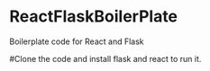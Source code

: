 # ReactFlaskBoilerPlate
Boilerplate code for React and Flask

#Clone the code and install flask and react to run it.

